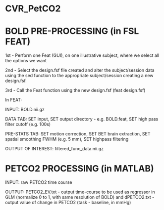 # CVR_PetCO2

# BOLD PRE-PROCESSING (in FSL FEAT)

1st - Perform one Feat (GUI), on one illustrative subject, where we select all the options we want 

2nd - Select the design.fsf file created and alter the subject/session data using the sed function to the appropriate subject/session creating a new design.fsf.

3rd - Call the Feat function using the new design.fsf (feat design.fsf)


In FEAT:

INPUT: BOLD.nii.gz

DATA TAB: SET input, SET output directory - e.g. BOLD.feat, SET high pass filter cutoff (e.g. 100s)

PRE-STATS TAB: SET motion correction, SET BET brain extraction, SET spatial smoothing FWHM (e.g. 5 mm), SET highpass filtering

OUTPUT OF INTEREST: filtered_func_data.nii.gz


# PETCO2 PROCESSING (in MATLAB)

INPUT: raw PETCO2 time course

OUTPUT: PETCO2_EV.txt - output time-course to be used as regressor in GLM (normalize 0 to 1, with same resolution of BOLD) and dPETCO2.txt - output value of change in PETCO2 (task - baseline, in mmHg)
